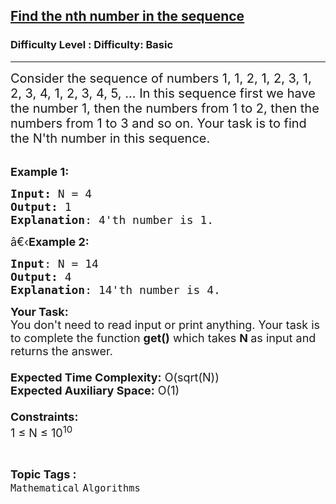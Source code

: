<h2><a href="https://www.geeksforgeeks.org/problems/find-the-nth-number-in-the-sequence2245/1?page=33&difficulty=Basic&sortBy=submissions">Find the nth number in the sequence</a></h2><h3>Difficulty Level : Difficulty: Basic</h3><hr><div class="problems_problem_content__Xm_eO"><p><span style="font-size:20px">Consider the sequence of numbers 1, 1, 2, 1, 2, 3, 1, 2, 3, 4, 1, 2, 3, 4, 5, ... In this sequence first we have the number 1, then the numbers from 1 to 2, then the numbers from 1 to 3 and so on. Your task is to find the N'th number in this sequence.</span><br>
&nbsp;</p>

<p><span style="font-size:18px"><strong>Example 1:</strong></span></p>

<pre><span style="font-size:18px"><strong>Input: </strong>N = 4
<strong>Output:</strong> 1
<strong>Explanation</strong>: 4'th number is 1. </span></pre>

<p><span style="font-size:18px">â€‹<strong>Example 2:</strong></span></p>

<pre><span style="font-size:18px"><strong>Input</strong>: N = 14
<strong>Output:</strong> 4
<strong>Explanation</strong>: 14'th number is 4.</span></pre>

<p><span style="font-size:18px"><strong>Your Task:&nbsp;&nbsp;</strong><br>
You don't need to read input or print anything. Your task is to complete the function&nbsp;<strong>get()</strong>&nbsp;which takes <strong>N&nbsp;</strong>as input&nbsp;and returns the answer.<br>
<br>
<strong>Expected Time Complexity:</strong>&nbsp;O(sqrt(N))<br>
<strong>Expected Auxiliary Space:</strong>&nbsp;O(1)<br>
<br>
<strong>Constraints:</strong><br>
1 ≤ N ≤ 10<sup>10</sup></span></p>
</div><br><p><span style=font-size:18px><strong>Topic Tags : </strong><br><code>Mathematical</code>&nbsp;<code>Algorithms</code>&nbsp;
